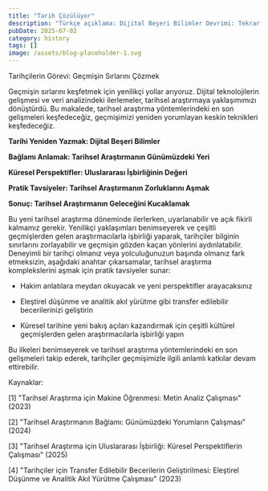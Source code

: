 ```yaml
---
title: "Tarih Çözülüyor"
description: "Türkçe açıklama: Dijital Beşeri Bilimler Devrimi: Tekrar Çarkı Bulmak"
pubDate: 2025-07-02
category: history
tags: []
image: /assets/blog-placeholder-1.svg
---
```


Tarihçilerin Görevi: Geçmişin Sırlarını Çözmek

Geçmişin sırlarını keşfetmek için yenilikçi yollar arıyoruz. Dijital teknolojilerin gelişmesi ve veri analizindeki ilerlemeler, tarihsel araştırmaya yaklaşımımızı dönüştürdü. Bu makalede, tarihsel araştırma yöntemlerindeki en son gelişmeleri keşfedeceğiz, geçmişimizi yeniden yorumlayan keskin teknikleri keşfedeceğiz.

**Tarihi Yeniden Yazmak: Dijital Beşeri Bilimler**

**Bağlamı Anlamak: Tarihsel Araştırmanın Günümüzdeki Yeri**

**Küresel Perspektifler: Uluslararası İşbirliğinin Değeri**

**Pratik Tavsiyeler: Tarihsel Araştırmanın Zorluklarını Aşmak**

**Sonuç: Tarihsel Araştırmanın Geleceğini Kucaklamak**

Bu yeni tarihsel araştırma döneminde ilerlerken, uyarlanabilir ve açık fikirli kalmamız gerekir. Yenilikçi yaklaşımları benimseyerek ve çeşitli geçmişlerden gelen araştırmacılarla işbirliği yaparak, tarihçiler bilginin sınırlarını zorlayabilir ve geçmişin gözden kaçan yönlerini aydınlatabilir. Deneyimli bir tarihçi olmanız veya yolculuğunuzun başında olmanız fark etmeksizin, aşağıdaki anahtar çıkarsamalar, tarihsel araştırma komplekslerini aşmak için pratik tavsiyeler sunar:

* Hakim anlatılara meydan okuyacak ve yeni perspektifler arayacaksınız

* Eleştirel düşünme ve analitik akıl yürütme gibi transfer edilebilir becerilerinizi geliştirin

* Küresel tarihine yeni bakış açıları kazandırmak için çeşitli kültürel geçmişlerden gelen araştırmacılarla işbirliği yapın

Bu ilkeleri benimseyerek ve tarihsel araştırma yöntemlerindeki en son gelişmeleri takip ederek, tarihçiler geçmişimizle ilgili anlamlı katkılar devam ettirebilir.

Kaynaklar:

[1] "Tarihsel Araştırma için Makine Öğrenmesi: Metin Analiz Çalışması" (2023)

[2] "Tarihsel Araştırmanın Bağlamı: Günümüzdeki Yorumların Çalışması" (2024)

[3] "Tarihsel Araştırma için Uluslararası İşbirliği: Küresel Perspektiflerin Çalışması" (2025)

[4] "Tarihçiler için Transfer Edilebilir Becerilerin Geliştirilmesi: Eleştirel Düşünme ve Analitik Akıl Yürütme Çalışması" (2023)